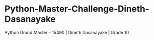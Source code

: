 # Python-Master-Challenge-Dineth-Dasanayake
Python Grand Master - 15490 | Dineth Dasanayake | Grade 10
